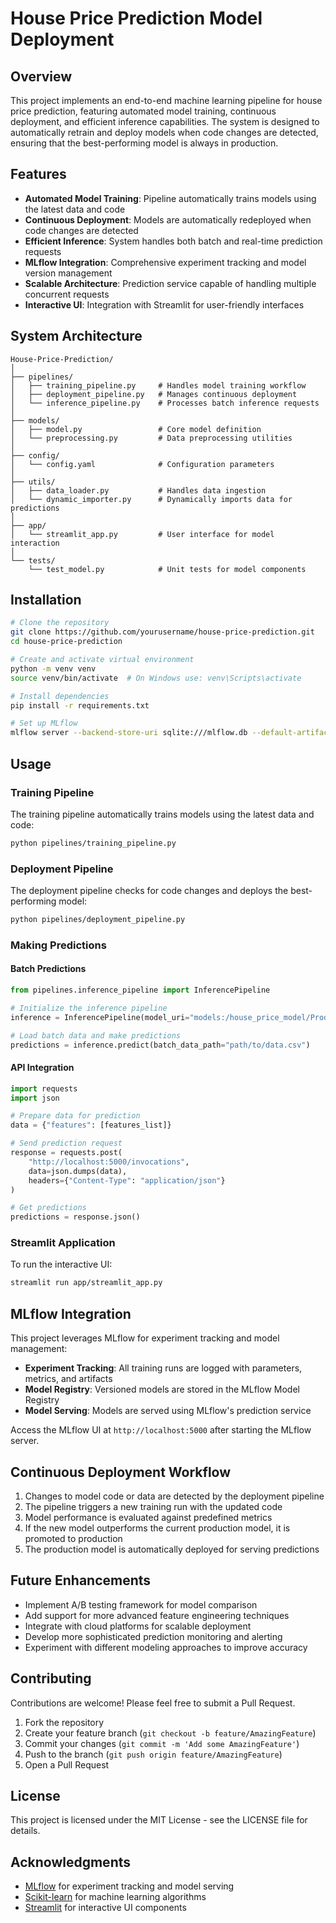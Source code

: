 # House Price Prediction Model Deployment


## Overview

This project implements an end-to-end machine learning pipeline for house price prediction, featuring automated model training, continuous deployment, and efficient inference capabilities. The system is designed to automatically retrain and deploy models when code changes are detected, ensuring that the best-performing model is always in production.

## Features

- **Automated Model Training**: Pipeline automatically trains models using the latest data and code
- **Continuous Deployment**: Models are automatically redeployed when code changes are detected
- **Efficient Inference**: System handles both batch and real-time prediction requests
- **MLflow Integration**: Comprehensive experiment tracking and model version management
- **Scalable Architecture**: Prediction service capable of handling multiple concurrent requests
- **Interactive UI**: Integration with Streamlit for user-friendly interfaces

## System Architecture

```
House-Price-Prediction/
│
├── pipelines/
│   ├── training_pipeline.py     # Handles model training workflow
│   ├── deployment_pipeline.py   # Manages continuous deployment
│   └── inference_pipeline.py    # Processes batch inference requests
│
├── models/
│   ├── model.py                 # Core model definition
│   └── preprocessing.py         # Data preprocessing utilities
│
├── config/
│   └── config.yaml              # Configuration parameters
│
├── utils/
│   ├── data_loader.py           # Handles data ingestion
│   └── dynamic_importer.py      # Dynamically imports data for predictions
│
├── app/
│   └── streamlit_app.py         # User interface for model interaction
│
└── tests/
    └── test_model.py            # Unit tests for model components
```

## Installation

```bash
# Clone the repository
git clone https://github.com/yourusername/house-price-prediction.git
cd house-price-prediction

# Create and activate virtual environment
python -m venv venv
source venv/bin/activate  # On Windows use: venv\Scripts\activate

# Install dependencies
pip install -r requirements.txt

# Set up MLflow
mlflow server --backend-store-uri sqlite:///mlflow.db --default-artifact-root ./mlruns
```

## Usage

### Training Pipeline

The training pipeline automatically trains models using the latest data and code:

```bash
python pipelines/training_pipeline.py
```

### Deployment Pipeline

The deployment pipeline checks for code changes and deploys the best-performing model:

```bash
python pipelines/deployment_pipeline.py
```

### Making Predictions

#### Batch Predictions

```python
from pipelines.inference_pipeline import InferencePipeline

# Initialize the inference pipeline
inference = InferencePipeline(model_uri="models:/house_price_model/Production")

# Load batch data and make predictions
predictions = inference.predict(batch_data_path="path/to/data.csv")
```

#### API Integration

```python
import requests
import json

# Prepare data for prediction
data = {"features": [features_list]}

# Send prediction request
response = requests.post(
    "http://localhost:5000/invocations",
    data=json.dumps(data),
    headers={"Content-Type": "application/json"}
)

# Get predictions
predictions = response.json()
```

### Streamlit Application

To run the interactive UI:

```bash
streamlit run app/streamlit_app.py
```

## MLflow Integration

This project leverages MLflow for experiment tracking and model management:

- **Experiment Tracking**: All training runs are logged with parameters, metrics, and artifacts
- **Model Registry**: Versioned models are stored in the MLflow Model Registry
- **Model Serving**: Models are served using MLflow's prediction service

Access the MLflow UI at `http://localhost:5000` after starting the MLflow server.

## Continuous Deployment Workflow

1. Changes to model code or data are detected by the deployment pipeline
2. The pipeline triggers a new training run with the updated code
3. Model performance is evaluated against predefined metrics
4. If the new model outperforms the current production model, it is promoted to production
5. The production model is automatically deployed for serving predictions

## Future Enhancements

- Implement A/B testing framework for model comparison
- Add support for more advanced feature engineering techniques
- Integrate with cloud platforms for scalable deployment
- Develop more sophisticated prediction monitoring and alerting
- Experiment with different modeling approaches to improve accuracy

## Contributing

Contributions are welcome! Please feel free to submit a Pull Request.

1. Fork the repository
2. Create your feature branch (`git checkout -b feature/AmazingFeature`)
3. Commit your changes (`git commit -m 'Add some AmazingFeature'`)
4. Push to the branch (`git push origin feature/AmazingFeature`)
5. Open a Pull Request

## License

This project is licensed under the MIT License - see the LICENSE file for details.

## Acknowledgments

- [MLflow](https://mlflow.org/) for experiment tracking and model serving
- [Scikit-learn](https://scikit-learn.org/) for machine learning algorithms
- [Streamlit](https://streamlit.io/) for interactive UI components
